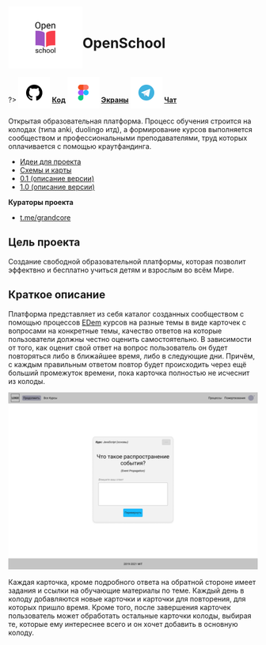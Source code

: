 <div style="display:flex; flex-direction: row;align-items: center;">
<div> <img width="150"  height="auto" src="../../_media/logo-openschool.png" alt="OpenSchool"></div>
<div>
<h1>OpenSchool</h1>
</div>
</div>

?> <span style="vertical-align: -12px">![github](../../_media/icon-github.png ":size=32")</span> [**Код**](https://github.com/grandcore/openschool")
<span style="vertical-align: -12px">![figma](../../_media/icon-figma.png ":size=32")</span> [**Экраны**](https://www.figma.com/file/NlikNEJQHliYlxI3MHhiSW/Share?node-id=9473%3A4)
<span style="vertical-align: -12px">![telegram](../../_media/icon-telegram.png ":size=32")</span> [**Чат**](https://t.me/joinchat/WOqWW6843XYND-Zb)

Открытая образовательная платформа. Процесс обучения строится на колодах (типа anki, duolingo итд), а формирование курсов выполняется сообществом и профессиональными преподавателями, труд которых оплачивается с помощью краутфандинга.

- [Идеи для проекта](ru/2.3-openschool/openschool-ideas.md)
- [Схемы и карты](ru/2.3-openschool/openschool-map.drawio ":ignore")
- [0.1 (описание версии)](ru/2.3-openschool/openschool-v0.1.md)
- [1.0 (описание версии)](ru/2.3-openschool/openschool-v1.0.md)

**Кураторы проекта**

- [t.me/grandcore](https://t.me/grandcore)

## Цель проекта

Создание свободной образовательной платформы, которая позволит эффектвно и бесплатно учиться детям и взрослым во всём Мире.

## Краткое описание

Платформа представляет из себя каталог созданных сообществом с помощью процессов [EDem](ru/2.1-edem/edem.md) курсов на разные темы в виде карточек с вопросами на конкретные темы, качество ответов на которые пользователи должны честно оценить самостоятельно. В зависимости от того, как оценит свой ответ на вопрос пользователь он будет повторяться либо в ближайшее время, либо в следующие дни. Причём, с каждым правильным ответом повтор будет происходить через ещё больший промежуток времени, пока карточка полностью не исчеснит из колоды.

![Пример карточки](../../_media/2.3-openschool-1.png)

Каждая карточка, кроме подробного ответа на обратной стороне имеет задания и ссылки на обучающие материалы по теме. Каждый день в колоду добавляются новые карточки и карточки для повторения, для которых пришло время. Кроме того, после завершения карточек пользователь может обработать остальные карточки колоды, выбирая те, которые ему интереснее всего и он хочет добавить в основную колоду.
